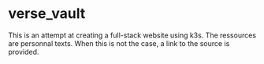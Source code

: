 # verse_vault
This is an attempt at creating a full-stack website using k3s. The ressources are personnal texts. When this is not the case, a link to the source is provided.
